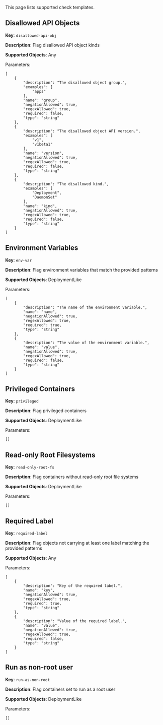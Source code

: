 This page lists supported check templates.

## Disallowed API Objects

**Key**: `disallowed-api-obj`

**Description**: Flag disallowed API object kinds

**Supported Objects**: Any

Parameters:
``` 
[
	{
		"description": "The disallowed object group.",
		"examples": [
			"apps"
		],
		"name": "group",
		"negationAllowed": true,
		"regexAllowed": true,
		"required": false,
		"type": "string"
	},
	{
		"description": "The disallowed object API version.",
		"examples": [
			"v1",
			"v1beta1"
		],
		"name": "version",
		"negationAllowed": true,
		"regexAllowed": true,
		"required": false,
		"type": "string"
	},
	{
		"description": "The disallowed kind.",
		"examples": [
			"Deployment",
			"DaemonSet"
		],
		"name": "kind",
		"negationAllowed": true,
		"regexAllowed": true,
		"required": false,
		"type": "string"
	}
]

``` 

## Environment Variables

**Key**: `env-var`

**Description**: Flag environment variables that match the provided patterns

**Supported Objects**: DeploymentLike

Parameters:
``` 
[
	{
		"description": "The name of the environment variable.",
		"name": "name",
		"negationAllowed": true,
		"regexAllowed": true,
		"required": true,
		"type": "string"
	},
	{
		"description": "The value of the environment variable.",
		"name": "value",
		"negationAllowed": true,
		"regexAllowed": true,
		"required": false,
		"type": "string"
	}
]

``` 

## Privileged Containers

**Key**: `privileged`

**Description**: Flag privileged containers

**Supported Objects**: DeploymentLike

Parameters:
``` 
[]

``` 

## Read-only Root Filesystems

**Key**: `read-only-root-fs`

**Description**: Flag containers without read-only root file systems

**Supported Objects**: DeploymentLike

Parameters:
``` 
[]

``` 

## Required Label

**Key**: `required-label`

**Description**: Flag objects not carrying at least one label matching the provided patterns

**Supported Objects**: Any

Parameters:
``` 
[
	{
		"description": "Key of the required label.",
		"name": "key",
		"negationAllowed": true,
		"regexAllowed": true,
		"required": true,
		"type": "string"
	},
	{
		"description": "Value of the required label.",
		"name": "value",
		"negationAllowed": true,
		"regexAllowed": true,
		"required": false,
		"type": "string"
	}
]

``` 

## Run as non-root user

**Key**: `run-as-non-root`

**Description**: Flag containers set to run as a root user

**Supported Objects**: DeploymentLike

Parameters:
``` 
[]

``` 

